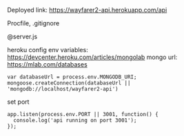 Deployed link: https://wayfarer2-api.herokuapp.com/api

Procfile, .gitignore

@server.js

heroku config env variables: https://devcenter.heroku.com/articles/mongolab
mongo url: https://mlab.com/databases

    var databaseUrl = process.env.MONGODB_URI;
    mongoose.createConnection(databaseUrl || 'mongodb://localhost/wayfarer2-api')

set port
    
    app.listen(process.env.PORT || 3001, function() {
      console.log('api running on port 3001');
    });
